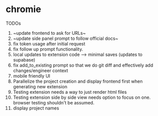 # chromie

TODOs
1. ~update frontend to ask for URLs~
2. ~update side panel prompt to follow official docs~
3. fix token usage after initial request
4. fix follow up prompt functionality.
5. local updates to extension code --> minimal saves (updates to supabase)
6. fix add_to_existing prompt so that we do git diff and effectively add changes/engineer context
7. mobile friendly UI
8. Parallelize the project creation and display frontend first when generating new extension
9. Testing extension needs a way to just render html files
10. Testing extension side by side view needs option to focus on one. browser testing shouldn't be assumed.
11. display project names



   
